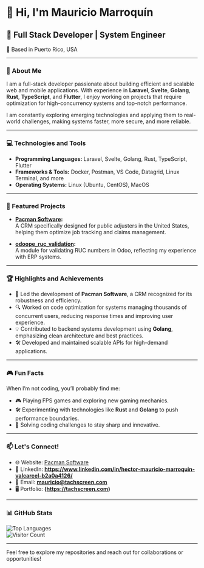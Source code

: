 # 👋 Hi, I'm Mauricio Marroquín

## 🌟 Full Stack Developer | System Engineer  
📍 Based in Puerto Rico, USA  

---

### 🚀 About Me
I am a full-stack developer passionate about building efficient and scalable web and mobile applications. With experience in **Laravel**, **Svelte**, **Golang**, **Rust**, **TypeScript**, and **Flutter**, I enjoy working on projects that require optimization for high-concurrency systems and top-notch performance.

I am constantly exploring emerging technologies and applying them to real-world challenges, making systems faster, more secure, and more reliable.

---

### 💻 Technologies and Tools
- **Programming Languages:** Laravel, Svelte, Golang, Rust, TypeScript, Flutter  
- **Frameworks & Tools:** Docker, Postman, VS Code, Datagrid, Linux Terminal, and more  
- **Operating Systems:** Linux (Ubuntu, CentOS), MacOS  

---

### 📌 Featured Projects
- **[Pacman Software](https://pacmansoftware.com):**  
  A CRM specifically designed for public adjusters in the United States, helping them optimize job tracking and claims management.

- **[odoope_ruc_validation](https://github.com/Marroco93/odoope_ruc_validation):**  
  A module for validating RUC numbers in Odoo, reflecting my experience with ERP systems.

---

### 🏆 Highlights and Achievements
- 🌟 Led the development of **Pacman Software**, a CRM recognized for its robustness and efficiency.  
- 🔍 Worked on code optimization for systems managing thousands of concurrent users, reducing response times and improving user experience.  
- 💡 Contributed to backend systems development using **Golang**, emphasizing clean architecture and best practices.  
- 🛠️ Developed and maintained scalable APIs for high-demand applications.  

---

### 🎮 Fun Facts
When I’m not coding, you’ll probably find me:  
- 🎮 Playing FPS games and exploring new gaming mechanics.  
- 🛠️ Experimenting with technologies like **Rust** and **Golang** to push performance boundaries.  
- 🧩 Solving coding challenges to stay sharp and innovative.

---

### 📫 Let's Connect!
- 🌐 Website: [Pacman Software](https://pacmansoftware.com)  
- 💼 LinkedIn: **https://www.linkedin.com/in/hector-mauricio-marroquin-valcarcel-b2a0a4126/**  
- 📧 Email: **mauricio@tachscreen.com**  
- 🖥️ Portfolio: **(https://tachscreen.com)**  

---

### 📊 GitHub Stats

![Top Languages](https://github-readme-stats.vercel.app/api/top-langs/?username=Marroco93&layout=compact&theme=radical)  
![Visitor Count](https://komarev.com/ghpvc/?username=Marroco93&style=flat-square&color=blue)

---

Feel free to explore my repositories and reach out for collaborations or opportunities!
